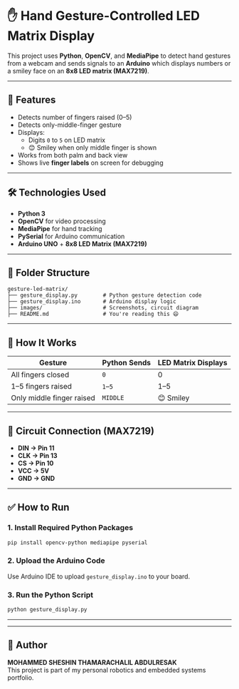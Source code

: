 # ✋ Hand Gesture-Controlled LED Matrix Display

This project uses **Python**, **OpenCV**, and **MediaPipe** to detect hand gestures from a webcam and sends signals to an **Arduino** which displays numbers or a smiley face on an **8x8 LED matrix (MAX7219)**.

---

## 🎯 Features
- Detects number of fingers raised (0–5)
- Detects only-middle-finger gesture
- Displays:
  - Digits `0` to `5` on LED matrix
  - 😊 Smiley when only middle finger is shown
- Works from both palm and back view
- Shows live **finger labels** on screen for debugging

---

## 🛠 Technologies Used
- **Python 3**
- **OpenCV** for video processing
- **MediaPipe** for hand tracking
- **PySerial** for Arduino communication
- **Arduino UNO** + **8x8 LED Matrix (MAX7219)**

---

## 🧩 Folder Structure

```
gesture-led-matrix/
├── gesture_display.py        # Python gesture detection code
├── gesture_display.ino       # Arduino display logic
├── images/                   # Screenshots, circuit diagram
├── README.md                 # You're reading this 😄
```

---

## 🧠 How It Works

| Gesture                  | Python Sends | LED Matrix Displays |
|--------------------------|--------------|----------------------|
| All fingers closed       | `0`          | 0                   |
| 1–5 fingers raised       | `1`–`5`       | 1–5                 |
| Only middle finger raised| `MIDDLE`     | 😊 Smiley            |

---

## 🔌 Circuit Connection (MAX7219)
- **DIN → Pin 11**
- **CLK → Pin 13**
- **CS → Pin 10**
- **VCC → 5V**
- **GND → GND**

---

## ✅ How to Run

### 1. Install Required Python Packages
```bash
pip install opencv-python mediapipe pyserial
```

### 2. Upload the Arduino Code
Use Arduino IDE to upload `gesture_display.ino` to your board.

### 3. Run the Python Script
```bash
python gesture_display.py
```

---


---

## 👤 Author
**MOHAMMED SHESHIN THAMARACHALIL ABDULRESAK**  
This project is part of my personal robotics and embedded systems portfolio.
